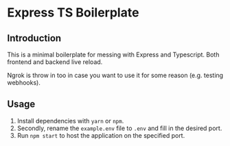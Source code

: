 # Express TS Boilerplate

## Introduction

This is a minimal boilerplate for messing with Express and Typescript. Both frontend and backend live reload.

Ngrok is throw in too in case you want to use it for some reason (e.g. testing webhooks).

## Usage

1. Install dependencies with `yarn` or `npm`.
2. Secondly, rename the `example.env` file to `.env` and fill in the desired port.
3. Run `npm start` to host the application on the specified port.
